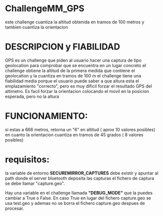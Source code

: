 # ChallengeMM_GPS
este challenge cuantiza la altitud obtenida en tramos de 100 metros y tambien cuantiza la orientacion


# DESCRIPCION y FIABILIDAD
GPS es un challenge que piden al usuario hacer una captura de tipo geolocation para comprobar que se encuentra en un lugar concreto
el challenge obtiene la altitud de la primera medida que contiene el geolocation y la cuantiza en tramos de 100 m
el challenge tiene una fiabilidad media porque el usuario puede saber a que altura esta el emplazamiento "correcto", pero es muy dificil forzar el resultado GPS del altimetro. Es facil forzar la orientacion colocando el movil en la posicion esperada, pero no la altura

# FUNCIONAMIENTO:
si estas a 666 metros, retorna un "6" en altitud ( aprox 10 valores posibles)
en cuanto la orientacion cuantiza en tramos de 45 grados ( 8 valores posibles)


# requisitos:
la variable de entorno **SECUREMIRROR_CAPTURES** debe existir y apuntar al path donde el server bluetooth deposita las capturas
el fichero de captura se debe llamar "capture.geo".

Hay una variable en el challenge  llamada **"DEBUG_MODE"** que la puedes cambiar a True o False. En caso True en lugar del fichero capture.geo se usa test.geo y ademas no se borra el fichero capture.geo despues de procesar. 


